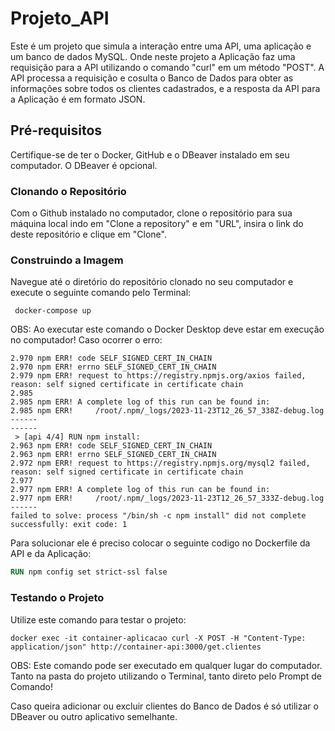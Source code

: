 # Projeto_API

Este é um projeto que simula a interação entre uma API, uma aplicação e um banco de dados MySQL. Onde neste projeto a Aplicação faz uma requisição para a API utilizando o comando "curl" em um método "POST". A API processa a requisição e cosulta o Banco de Dados para obter as informações sobre todos os clientes cadastrados, e a resposta da API para a Aplicação é em formato JSON.

## Pré-requisitos
Certifique-se de ter o Docker, GitHub e o DBeaver instalado em seu computador. O DBeaver é opcional.

### Clonando o Repositório
Com o Github instalado no computador, clone o repositório para sua máquina local indo em "Clone a repository" e em "URL", insira o link do deste repositório e clique em "Clone".

### Construindo a Imagem
Navegue até o diretório do repositório clonado no seu computador e execute o seguinte comando pelo Terminal: 
```Terminal
 docker-compose up
```
OBS: Ao executar este comando o Docker Desktop deve estar em execução no computador!
Caso ocorrer o erro:
```Terminal
2.970 npm ERR! code SELF_SIGNED_CERT_IN_CHAIN
2.970 npm ERR! errno SELF_SIGNED_CERT_IN_CHAIN
2.979 npm ERR! request to https://registry.npmjs.org/axios failed, reason: self signed certificate in certificate chain
2.985
2.985 npm ERR! A complete log of this run can be found in:
2.985 npm ERR!     /root/.npm/_logs/2023-11-23T12_26_57_338Z-debug.log
------
------
 > [api 4/4] RUN npm install:
2.963 npm ERR! code SELF_SIGNED_CERT_IN_CHAIN
2.963 npm ERR! errno SELF_SIGNED_CERT_IN_CHAIN
2.972 npm ERR! request to https://registry.npmjs.org/mysql2 failed, reason: self signed certificate in certificate chain
2.977
2.977 npm ERR! A complete log of this run can be found in:
2.977 npm ERR!     /root/.npm/_logs/2023-11-23T12_26_57_333Z-debug.log
------
failed to solve: process "/bin/sh -c npm install" did not complete successfully: exit code: 1
```
Para solucionar ele é preciso colocar o seguinte codigo no Dockerfile da API e da Aplicação:
```Dockerfile
RUN npm config set strict-ssl false
```

### Testando o Projeto
Utilize este comando para testar o projeto:
```Terminal
docker exec -it container-aplicacao curl -X POST -H "Content-Type: application/json" http://container-api:3000/get.clientes
```
OBS: Este comando pode ser executado em qualquer lugar do computador. Tanto na pasta do projeto utilizando o Terminal, tanto direto pelo Prompt de Comando!

Caso queira adicionar ou excluir clientes do Banco de Dados é só utilizar o DBeaver ou outro aplicativo semelhante.

